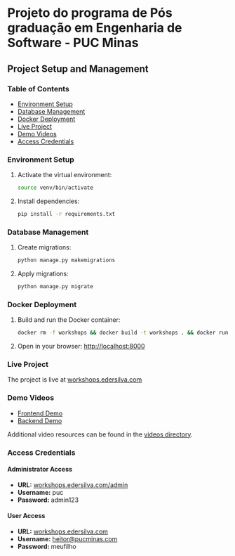 # Projeto do programa de Pós graduação em Engenharia de Software - PUC Minas

## Project Setup and Management

### Table of Contents
- [Environment Setup](#environment-setup)
- [Database Management](#database-management)
- [Docker Deployment](#docker-deployment)
- [Live Project](#live-project)
- [Demo Videos](#demo-videos)
- [Access Credentials](#access-credentials)

### Environment Setup
1. Activate the virtual environment:
   ```bash
   source venv/bin/activate
   ```

2. Install dependencies:
   ```bash
   pip install -r requirements.txt
   ```

### Database Management
1. Create migrations:
   ```bash
   python manage.py makemigrations
   ```

2. Apply migrations:
   ```bash
   python manage.py migrate
   ```

### Docker Deployment
1. Build and run the Docker container:
   ```bash
   docker rm -f workshops && docker build -t workshops . && docker run -d -p 8000:8000 --name workshops-new workshops
   ```
2. Open in your browser: [http://localhost:8000](http://localhost:8000)


### Live Project
The project is live at [workshops.edersilva.com](https://workshops.edersilva.com/)

### Demo Videos
- [Frontend Demo](https://youtu.be/p7DdTj2yGVc)
- [Backend Demo](https://youtu.be/pLRZwyz2L_E)

Additional video resources can be found in the [videos directory](https://github.com/edersilva/workshop/tree/main/videos).

### Access Credentials

#### Administrator Access
- **URL:** [workshops.edersilva.com/admin](https://workshops.edersilva.com/admin)
- **Username:** puc
- **Password:** admin123

#### User Access
- **URL:** [workshops.edersilva.com](https://workshops.edersilva.com)
- **Username:** heitor@pucminas.com
- **Password:** meufilho